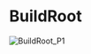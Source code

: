 # BuildRoot
![BuildRoot_P1](https://github.com/Mahmoud-Gharib/Mastering_Embedded_Linux/assets/62407045/4b6815ba-e2ee-444b-a13b-da834368baae)


